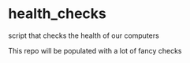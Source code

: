 # health_checks
script that checks the health of our computers

This repo will be populated with a lot of fancy checks 


